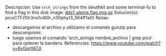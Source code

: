 
Descripcion:
Use `srch_strings` from the sleuthkit and some terminal-fu to find a flag in this disk image: [dds1-alpine.flag.img.gz](https://mercury.picoctf.net/static/920731987787c93839776ce457d5ecd6/dds1-alpine.flag.img.gz)
Solucion(s):
picoCTF{f0r3ns1c4t0r_n30phyt3_564ff1a0}
Notas:
- descargamos el archivo y utilizamo el comando gunzip para descomprimir.
- luego usamos el comando 'srch_strings nombre_archivo | grep pico' para optener la bandera.
Referencias:
https://www.youtube.com/watch?v=8vGqrtl87JI